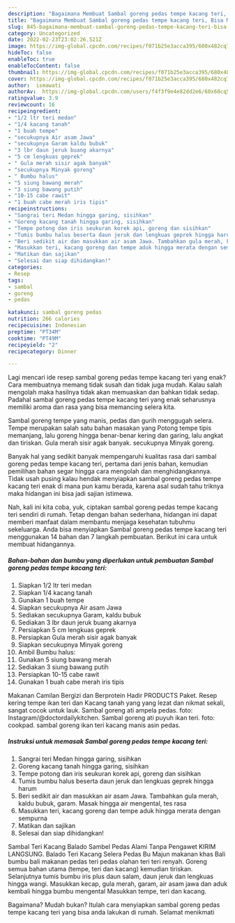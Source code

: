 ```yaml
---
description: "Bagaimana Membuat Sambal goreng pedas tempe kacang teri, Bisa Manjain Lidah"
title: "Bagaimana Membuat Sambal goreng pedas tempe kacang teri, Bisa Manjain Lidah"
slug: 845-bagaimana-membuat-sambal-goreng-pedas-tempe-kacang-teri-bisa-manjain-lidah
category: Uncategorized
date: 2022-02-23T23:02:26.521Z
image: https://img-global.cpcdn.com/recipes/f071b25e3acca395/680x482cq70/sambal-goreng-pedas-tempe-kacang-teri-foto-resep-utama.jpg
hideToc: false
enableToc: true
enableTocContent: false
thumbnail: https://img-global.cpcdn.com/recipes/f071b25e3acca395/680x482cq70/sambal-goreng-pedas-tempe-kacang-teri-foto-resep-utama.jpg
cover: https://img-global.cpcdn.com/recipes/f071b25e3acca395/680x482cq70/sambal-goreng-pedas-tempe-kacang-teri-foto-resep-utama.jpg
author:  ismawati
authorAv:  https://img-global.cpcdn.com/users/f4f3f9e4e82dd2e6/60x60cq50/avatar.jpg
ratingvalue: 3.9
reviewcount: 16
recipeingredient:
- "1/2 ltr teri medan"
- "1/4 kacang tanah"
- "1 buah tempe"
- "secukupnya Air asam Jawa"
- "secukupnya Garam kaldu bubuk"
- "3 lbr daun jeruk buang akarnya"
- "5 cm lengkuas geprek"
- " Gula merah sisir agak banyak"
- "secukupnya Minyak goreng"
- " Bumbu halus"
- "5 siung bawang merah"
- "3 siung bawang putih"
- "10-15 cabe rawit"
- "1 buah cabe merah iris tipis"
recipeinstructions:
- "Sangrai teri Medan hingga garing, sisihkan"
- "Goreng kacang tanah hingga garing, sisihkan"
- "Tempe potong dan iris seukuran korek api, goreng dan sisihkan"
- "Tumis bumbu halus beserta daun jeruk dan lengkuas geprek hingga harum"
- "Beri sedikit air dan masukkan air asam Jawa. Tambahkan gula merah, kaldu bubuk, garam. Masak hingga air mengental, tes rasa"
- "Masukkan teri, kacang goreng dan tempe aduk hingga merata dengan sempurna"
- "Matikan dan sajikan"
- "Selesai dan siap dihidangkan!"
categories:
- Resep
tags:
- sambal
- goreng
- pedas

katakunci: sambal goreng pedas 
nutrition: 266 calories
recipecuisine: Indonesian
preptime: "PT34M"
cooktime: "PT49M"
recipeyield: "2"
recipecategory: Dinner

---
```



Lagi mencari ide resep sambal goreng pedas tempe kacang teri yang enak? Cara membuatnya memang tidak susah dan tidak juga mudah. Kalau salah mengolah maka hasilnya tidak akan memuaskan dan bahkan tidak sedap. Padahal sambal goreng pedas tempe kacang teri yang enak seharusnya memiliki aroma dan rasa yang bisa memancing selera kita.


Sambal goreng tempe yang manis, pedas dan gurih menggugah selera. Tempe merupakan salah satu bahan masakan yang Potong tempe tipis memanjang, lalu goreng hingga benar-benar kering dan garing, lalu angkat dan tiriskan. Gula merah sisir agak banyak. secukupnya Minyak goreng.

Banyak hal yang sedikit banyak mempengaruhi kualitas rasa dari sambal goreng pedas tempe kacang teri, pertama dari jenis bahan, kemudian pemilihan bahan segar hingga cara mengolah dan menghidangkannya. Tidak usah pusing kalau hendak menyiapkan sambal goreng pedas tempe kacang teri enak di mana pun kamu berada, karena asal sudah tahu triknya maka hidangan ini bisa jadi sajian istimewa.


Nah, kali ini kita coba, yuk, ciptakan sambal goreng pedas tempe kacang teri sendiri di rumah. Tetap dengan bahan sederhana, hidangan ini dapat memberi manfaat dalam membantu menjaga kesehatan tubuhmu sekeluarga. Anda bisa menyiapkan Sambal goreng pedas tempe kacang teri menggunakan 14 bahan dan 7 langkah pembuatan. Berikut ini cara untuk membuat hidangannya.

<!--inarticleads1-->

##### Bahan-bahan dan bumbu yang diperlukan untuk pembuatan Sambal goreng pedas tempe kacang teri:

1. Siapkan 1/2 ltr teri medan
1. Siapkan 1/4 kacang tanah
1. Gunakan 1 buah tempe
1. Siapkan secukupnya Air asam Jawa
1. Sediakan secukupnya Garam, kaldu bubuk
1. Sediakan 3 lbr daun jeruk buang akarnya
1. Persiapkan 5 cm lengkuas geprek
1. Persiapkan  Gula merah sisir agak banyak
1. Siapkan secukupnya Minyak goreng
1. Ambil  Bumbu halus:
1. Gunakan 5 siung bawang merah
1. Sediakan 3 siung bawang putih
1. Persiapkan 10-15 cabe rawit
1. Gunakan 1 buah cabe merah iris tipis


Makanan Camilan Bergizi dan Berprotein Hadir PRODUCTS Paket. Resep kering tempe ikan teri dan Kacang tanah yang yang lezat dan nikmat sekali, sangat cocok untuk lauk. Sambal goreng ati ampela pedas. foto: Instagram/@doctordailykitchen. Sambal goreng ati puyuh ikan teri. foto: cookpad. sambal goreng ikan teri kacang manis asin pedas. 

<!--inarticleads2-->

##### Instruksi untuk memasak Sambal goreng pedas tempe kacang teri:

1. Sangrai teri Medan hingga garing, sisihkan
1. Goreng kacang tanah hingga garing, sisihkan
1. Tempe potong dan iris seukuran korek api, goreng dan sisihkan
1. Tumis bumbu halus beserta daun jeruk dan lengkuas geprek hingga harum
1. Beri sedikit air dan masukkan air asam Jawa. Tambahkan gula merah, kaldu bubuk, garam. Masak hingga air mengental, tes rasa
1. Masukkan teri, kacang goreng dan tempe aduk hingga merata dengan sempurna
1. Matikan dan sajikan
1. Selesai dan siap dihidangkan!

Sambal Teri Kacang Balado Sambel Pedas Alami Tanpa Pengawet KIRIM LANGSUNG. Balado Teri Kacang Selera Pedas Bu Majun makanan khas Bali bumbu bali makanan pedas teri pedas olahan teri teri renyah. Goreng semua bahan utama (tempe, teri dan kacang) kemudian tiriskan. Selanjutnya tumis bumbu iris plus daun salam, daun jeruk dan lengkuas hingga wangi. Masukkan kecap, gula merah, garam, air asam jawa dan aduk kembali hingga bumbu mengental Masukkan tempe, teri dan kacang. 

Bagaimana? Mudah bukan? Itulah cara menyiapkan sambal goreng pedas tempe kacang teri yang bisa anda lakukan di rumah. Selamat menikmati

